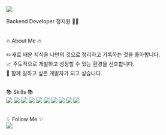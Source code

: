 <img src="https://capsule-render.vercel.app/api?type=waving&color=gradient&height=250&section=header&text=Hi!%20I'm%20Jiwon!&fontSize=90&customColorList=6" />



Backend Developer 정지원 👩‍💻 </br> </br> </br>
🔥 About Me 🔥</br> </br>
✏️새로 배운 지식을 나만의 것으로 정리하고 기록하는 것을 좋아합니다. </br>
📈 주도적으로 개발하고 성장할 수 있는 환경을 선호합니다. </br>
🤝 함께 일하고 싶은 개발자가 되고 싶습니다. </br></br>

📚️ Skills 📚️ </br>
<img src="https://img.shields.io/badge/Java-007396?style=flat-square&logo=OpenJDK&logoColor=white"/></a>
<img src="https://img.shields.io/badge/Spring-6DB33F?style=flat-square&logo=Spring&logoColor=white"/></a>
<img src="https://img.shields.io/badge/Mysql-4479A1?style=flat-square&logo=MySql&logoColor=white"/></a>
<img src="https://img.shields.io/badge/Amazon EC2-FF9900?style=flat-square&logo=Amazon EC2&logoColor=white"/></a>
<img src="https://img.shields.io/badge/javascript-F7DF1E?style=flat-square&logo=javascript&logoColor=white"/></a>
<img src="https://img.shields.io/badge/typescript-3178C6?style=flat-square&logo=typescript&logoColor=white"/></a>
<img src="https://img.shields.io/badge/express-000000?style=flat-square&logo=express&logoColor=white"/></a>
<img src="https://img.shields.io/badge/nestjs-E0234E?style=flat-square&logo=nestjs&logoColor=white"/></a>
<img src="https://img.shields.io/badge/GitHub-181717?style=flat-square&logo=GitHub&logoColor=white"/></a>
<img src="https://img.shields.io/badge/Postman-FF6C37?style=flat-square&logo=Postman&logoColor=white"/></a></br></br>


✨ Follow Me ✨</br>
<a href="https://oduckprogrammer.notion.site/66112ec4479e48e09de8da460f0debd2?v=4777bc164ace40359896c52ac11d37ad"><img src="https://img.shields.io/badge/notion-000000?style=flat-square&logo=notion&logoColor=white"/>
<!--노션-->

<!--
!Anurag's GitHub stats
-->

<!--백준티-->

<!--
sftm0715/sftm0715 is a  🔥 special ✨🛠 repository because its README.md (this file) appears on your GitHub profile.

Here are some ideas to get you started:

🔭 추후 배너 색깔 바꾸기
👯 I’m looking to collaborate on ...
🤔 I’m looking for help with ...
💬 Ask me about ...
📫 How to reach me: ...
😄 Pronouns: ...
⚡ Fun fact: ...
-->
